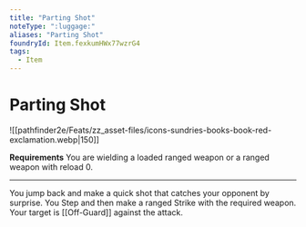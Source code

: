 ```yaml
---
title: "Parting Shot"
noteType: ":luggage:"
aliases: "Parting Shot"
foundryId: Item.fexkumHWx77wzrG4
tags:
  - Item
---
```


# Parting Shot
![[pathfinder2e/Feats/zz_asset-files/icons-sundries-books-book-red-exclamation.webp|150]]

**Requirements** You are wielding a loaded ranged weapon or a ranged weapon with reload 0.

* * *

You jump back and make a quick shot that catches your opponent by surprise. You Step and then make a ranged Strike with the required weapon. Your target is [[Off-Guard]] against the attack.
